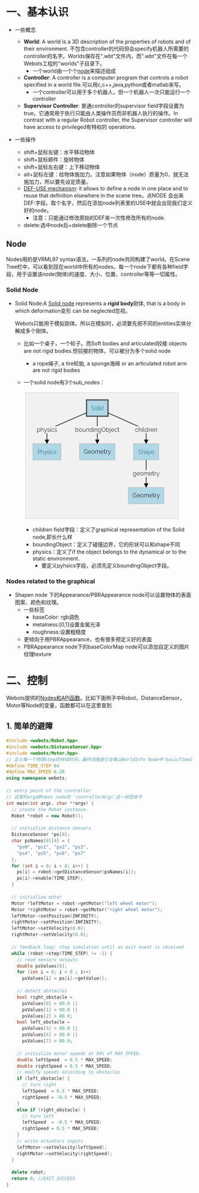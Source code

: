 # 一、基本认识

- 一些概念
  - **World**: A world is a 3D description of the properties of robots and of their environment. 不包含controller的代码但会specify机器人所需要的controller的名字。Worlds保存在".wbt"文件内，而".wbt"文件在每一个Webots工程的"worlds"子目录下。
    - 一个world由一个个[node](https://cyberbotics.com/doc/reference/node-chart?tab-language=c)来描述组成
  - **Controller**: A controller is a computer program that controls a robot specified in a world file.可以用c,c++,java,python或者matlab来写。
    - 一个controller可以用于多个机器人，但一个机器人一次只能运行一个controller
  - **Supervisor Controller**: 普通controller的supervisor field字段设置为true。它通常用于执行只能由人类操作员而非机器人执行的操作。In contrast with a regular Robot controller, the Supervisor controller will have access to privileged有特权的 operations. 
- 一些操作

  - shift+鼠标左键：水平移动物体
  - shift+鼠标邮件：旋转物体
  - shift+鼠标左右键：上下移动物体
  - alt+鼠标左键：给物体施加力。注意如果物体（node）质量为0，就无法施加力，所以要先设定质量。
  - [DEF-USE mechanism](https://cyberbotics.com/doc/guide/tutorial-2-modification-of-the-environment?tab-language=c++#:~:text=field%20stands%20for.-,DEF%2DUSE%20Mechanism,-The%20DEF%2DUSE): it allows to define a node in one place and to reuse that definition elsewhere in the scene tree。点NODE 会出来DEF:字段，取个名字，然后在添加node列表里的USE中就会出现我们定义好的node。
    - 注意：只能通过修改原始的DEF来一次性修改所有的node.
  - delete:选中node后+delete删除一个节点

## Node

Nodes用的是VRML97 syntax语法，一系列的node共同构建了world。在Scene Tree栏中，可以看到现在world中所有的nodes。每一个node下都有各种field字段，用于设置该node(物体)的速度、大小、位置、controller等等一切属性。

 ### Solid Node

- Solid Node:A [Solid node](https://cyberbotics.com/doc/reference/solid?tab-language=c++)  represents a **rigid body**刚体, that is a body in which deformation变形 can be neglected忽视。

  Webots只能用于模拟刚体。所以在模拟时，必须要先把不同的entities实体分解成多个刚体。

  - 比如一个桌子，一个轮子。而Soft bodies and articulated铰接 objects are not rigid bodies.但铰接的物体，可以被分为多个solid node
    - a rope绳子, a tire轮胎, a sponge海绵 or an articulated robot arm are not rigid bodies

  - 一个solid node有3个sub_nodes：

    ![](https://github.com/Fernweh-yang/Reading-Notes/blob/main/%E7%AC%94%E8%AE%B0%E9%85%8D%E5%A5%97%E5%9B%BE%E7%89%87/Webots/nodes.png?raw=true)

    - children field字段：定义了graphical representation of the Solid node,即长什么样
    - boundingObject：定义了碰撞边界，它的形状可以和shape不同
    - physics：定义了if the object belongs to the dynamical or to the static environment.
      - 要定义pyhsics字段，必须先定义boundingObject字段。

### Nodes related to the graphical

- Shapen node 下的Appearance/PBRAppearance node可以设置物体的表面图案、颜色和纹理。
  - 一些标签
    - baseColor: rgb调色
    - metalness:[0,1]设置金属光泽
    - roughness:设置粗糙度
  - 更倾向于用PBRAppearance，也有很多预定义好的表面
  - PBRAppearance node下的baseColorMap node可以添加自定义的图片纹理texture

# 二、控制

Webots提供的[Nodes和API函数](https://cyberbotics.com/doc/reference/nodes-and-api-functions)。比如下面例子中Robot，DistanceSensor，Motor等Node的变量，函数都可以在这里查到

## 1. 简单的避障

```c++
#include <webots/Robot.hpp>
#include <webots/DistanceSensor.hpp>
#include <webots/Motor.hpp>
// 定义每一个物理step的持续时间，最终间隔是它会乘以WorldInfo Node中'basicTimeStep'这一标签的值
#define TIME_STEP 64
#define MAX_SPEED 6.28
using namespace webots;

// entry point of the controller
// 这里的arg由Robot node的 'controllerArgs'这一标签给予
int main(int argc, char **argv) {
  // create the Robot instance.
  Robot *robot = new Robot();

  // initialize distance sensors
  DistanceSensor *ps[8];
  char psNames[8][4] = {
    "ps0", "ps1", "ps2", "ps3",
    "ps4", "ps5", "ps6", "ps7"
  };
  for (int i = 0; i < 8; i++) {
    ps[i] = robot->getDistanceSensor(psNames[i]);
    ps[i]->enable(TIME_STEP);
  }
	
  // initialize motor
  Motor *leftMotor = robot->getMotor("left wheel motor");
  Motor *rightMotor = robot->getMotor("right wheel motor");
  leftMotor->setPosition(INFINITY);
  rightMotor->setPosition(INFINITY);
  leftMotor->setVelocity(0.0);
  rightMotor->setVelocity(0.0);

  // feedback loop: step simulation until an exit event is received
  while (robot->step(TIME_STEP) != -1) {
    // read sensors outputs
    double psValues[8];
    for (int i = 0; i < 8 ; i++)
      psValues[i] = ps[i]->getValue();

    // detect obstacles
    bool right_obstacle =
      psValues[0] > 80.0 ||
      psValues[1] > 80.0 ||
      psValues[2] > 80.0;
    bool left_obstacle =
      psValues[5] > 80.0 ||
      psValues[6] > 80.0 ||
      psValues[7] > 80.0;

    // initialize motor speeds at 50% of MAX_SPEED.
    double leftSpeed  = 0.5 * MAX_SPEED;
    double rightSpeed = 0.5 * MAX_SPEED;
    // modify speeds according to obstacles
    if (left_obstacle) {
      // turn right
      leftSpeed  = 0.5 * MAX_SPEED;
      rightSpeed = -0.5 * MAX_SPEED;
    }
    else if (right_obstacle) {
      // turn left
      leftSpeed  = -0.5 * MAX_SPEED;
      rightSpeed = 0.5 * MAX_SPEED;
    }
    // write actuators inputs
    leftMotor->setVelocity(leftSpeed);
    rightMotor->setVelocity(rightSpeed);
  }

  delete robot;
  return 0; //EXIT_SUCCESS
}
```

